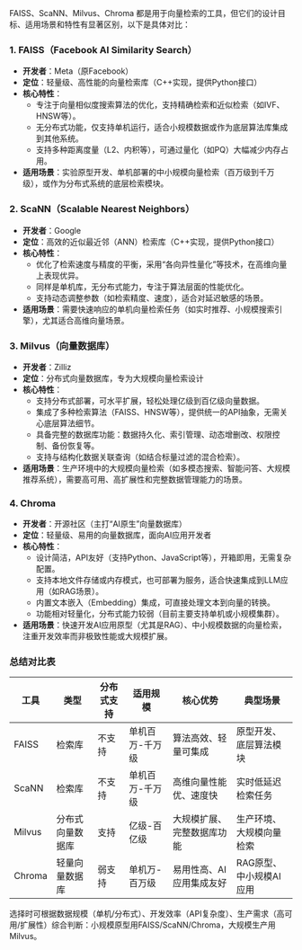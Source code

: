 FAISS、ScaNN、Milvus、Chroma 都是用于向量检索的工具，但它们的设计目标、适用场景和特性有显著区别，以下是具体对比：


### **1. FAISS（Facebook AI Similarity Search）**
- **开发者**：Meta（原Facebook）  
- **定位**：轻量级、高性能的向量检索库（C++实现，提供Python接口）  
- **核心特性**：  
  - 专注于向量相似度搜索算法的优化，支持精确检索和近似检索（如IVF、HNSW等）。  
  - 无分布式功能，仅支持单机运行，适合小规模数据或作为底层算法库集成到其他系统。  
  - 支持多种距离度量（L2、内积等），可通过量化（如PQ）大幅减少内存占用。  
- **适用场景**：实验原型开发、单机部署的中小规模向量检索（百万级到千万级），或作为分布式系统的底层检索模块。  


### **2. ScaNN（Scalable Nearest Neighbors）**
- **开发者**：Google  
- **定位**：高效的近似最近邻（ANN）检索库（C++实现，提供Python接口）  
- **核心特性**：  
  - 优化了检索速度与精度的平衡，采用“各向异性量化”等技术，在高维向量上表现优异。  
  - 同样是单机库，无分布式能力，专注于算法层面的性能优化。  
  - 支持动态调整参数（如检索精度、速度），适合对延迟敏感的场景。  
- **适用场景**：需要快速响应的单机向量检索任务（如实时推荐、小规模搜索引擎），尤其适合高维向量场景。  


### **3. Milvus（向量数据库）**
- **开发者**：Zilliz  
- **定位**：分布式向量数据库，专为大规模向量检索设计  
- **核心特性**：  
  - 支持分布式部署，可水平扩展，轻松处理亿级到百亿级向量数据。  
  - 集成了多种检索算法（FAISS、HNSW等），提供统一的API抽象，无需关心底层算法细节。  
  - 具备完整的数据库功能：数据持久化、索引管理、动态增删改、权限控制、备份恢复等。  
  - 支持与结构化数据关联查询（如结合标量过滤的混合检索）。  
- **适用场景**：生产环境中的大规模向量检索（如多模态搜索、智能问答、大规模推荐系统），需要高可用、高扩展性和完整数据管理能力的场景。  


### **4. Chroma**
- **开发者**：开源社区（主打“AI原生”向量数据库）  
- **定位**：轻量级、易用的向量数据库，面向AI应用开发者  
- **核心特性**：  
  - 设计简洁，API友好（支持Python、JavaScript等），开箱即用，无需复杂配置。  
  - 支持本地文件存储或内存模式，也可部署为服务，适合快速集成到LLM应用（如RAG场景）。  
  - 内置文本嵌入（Embedding）集成，可直接处理文本到向量的转换。  
  - 功能相对轻量化，分布式能力较弱（目前主要支持单机或小规模集群）。  
- **适用场景**：快速开发AI应用原型（尤其是RAG）、中小规模数据的向量检索，注重开发效率而非极致性能或大规模扩展。  


### **总结对比表**
| 工具     | 类型           | 分布式支持 | 适用规模       | 核心优势                     | 典型场景                     |
|----------|----------------|------------|----------------|------------------------------|------------------------------|
| FAISS    | 检索库         | 不支持     | 单机百万-千万级 | 算法高效、轻量可集成         | 原型开发、底层算法模块       |
| ScaNN    | 检索库         | 不支持     | 单机百万-千万级 | 高维向量性能优、速度快       | 实时低延迟检索任务           |
| Milvus   | 分布式向量数据库 | 支持       | 亿级-百亿级    | 大规模扩展、完整数据库功能   | 生产环境、大规模向量检索     |
| Chroma   | 轻量向量数据库 | 弱支持     | 单机万-百万级  | 易用性高、AI应用集成友好     | RAG原型、中小规模AI应用      |


选择时可根据数据规模（单机/分布式）、开发效率（API复杂度）、生产需求（高可用/扩展性）综合判断：小规模原型用FAISS/ScaNN/Chroma，大规模生产用Milvus。